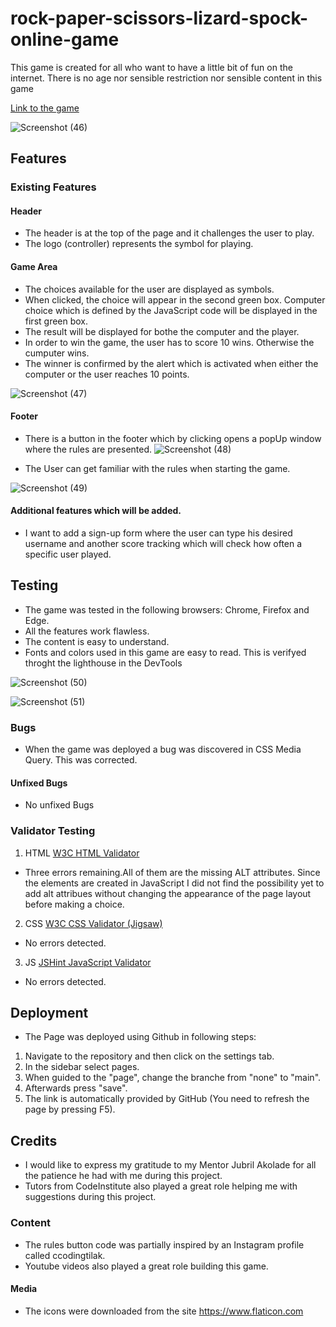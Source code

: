 # rock-paper-scissors-lizard-spock-online-game
This game is created for all who want to have a little bit of fun on the internet. There is no age nor sensible restriction nor sensible content in this game

[Link to the game](https://23052015.github.io/rock-paper-scissors-lizard-spock-online-game/)

![Screenshot (46)](https://user-images.githubusercontent.com/109954194/202880172-f3540a63-c064-4f8e-b49c-7a53a5749cba.png)




## Features

### Existing Features

#### Header
* The header is at the top of the page and it challenges the user to play. 
* The logo (controller) represents the symbol for playing.

#### Game Area
* The choices available for the user are displayed as symbols.
* When clicked, the choice will appear in the second green box. Computer choice which is defined by the JavaScript code will be displayed in the first green box. 
* The result will be displayed for bothe the computer and the player. 
* In order to win the game, the user has to score 10 wins. Otherwise the cumputer wins. 
* The winner is confirmed by the alert which is activated when either the computer or the user reaches 10 points.




![Screenshot (47)](https://user-images.githubusercontent.com/109954194/202880190-acfb4457-1364-41f7-9333-87db33e86c22.png)




#### Footer

* There is a button in the footer which by clicking opens a popUp window where the rules are presented. 
![Screenshot (48)](https://user-images.githubusercontent.com/109954194/202880198-79ce8a80-87be-4604-b4b4-2ac0ff31a0e1.png)

* The User can get familiar with the rules when starting the game. 




![Screenshot (49)](https://user-images.githubusercontent.com/109954194/202880205-d2ca8359-0011-4ce8-8c3c-91ff9f795ece.png)




#### Additional features which will be added. 
* I want to add a sign-up form where the user can type his desired username and another score tracking which will check how often a specific user played. 

## Testing 

* The game was tested in the following browsers: Chrome, Firefox and Edge.
* All the features work flawless.
* The content is easy to understand. 
* Fonts and colors used in this game are easy to read. This is verifyed throght the lighthouse in the DevTools



![Screenshot (50)](https://user-images.githubusercontent.com/109954194/202880213-429899c6-597c-4a6e-94df-0ea2e6dac173.png)

![Screenshot (51)](https://user-images.githubusercontent.com/109954194/202880217-f7e99ecf-aa9b-401a-abd1-924d5a34be0d.png)




### Bugs 
* When the game was deployed a bug was discovered in CSS Media Query. This was corrected. 

#### Unfixed Bugs

* No unfixed Bugs

### Validator Testing
1. HTML [W3C HTML Validator](https://validator.w3.org/)
* Three errors remaining.All of them are the missing ALT attributes. Since the elements are created in JavaScript I did not find the possibility yet to add alt    attribues without changing the appearance of the page layout before making a choice.

2. CSS [W3C CSS Validator (Jigsaw)](https://jigsaw.w3.org/css-validator/)
* No errors detected.

3. JS [JSHint JavaScript Validator](https://jshint.com/)
* No errors detected.


## Deployment 
* The Page was deployed using Github in following steps:
1. Navigate to the repository and then click on the settings tab. 
2. In the sidebar select pages.
3. When guided to the "page", change the branche from "none" to "main". 
4. Afterwards press "save".
5. The link is automatically provided by GitHub (You need to refresh the page by pressing F5). 


## Credits

* I would like to express my gratitude to my Mentor Jubril Akolade for all the patience he had with me during this project. 
* Tutors from CodeInstitute also played a great role helping me with suggestions during this project. 


### Content 

* The rules button code was partially inspired by an Instagram profile called ccodingtilak. 
* Youtube videos also played a great role building this game.


#### Media
* The icons were downloaded from the site https://www.flaticon.com
